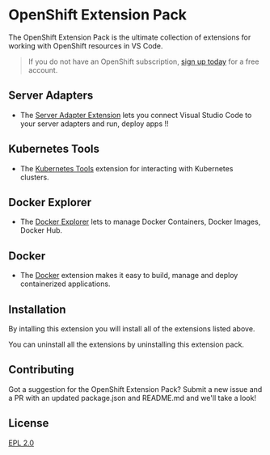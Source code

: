 
# OpenShift Extension Pack

The OpenShift Extension Pack is the ultimate collection of extensions for working with OpenShift resources in VS Code.

> If you do not have an OpenShift subscription, [sign up today](https://openshift.io/) for a free account.

## Server Adapters

* The [Server Adapter Extension](https://github.com/mohitsuman/adapters-vscode) lets you connect Visual Studio Code to your server adapters and run, deploy apps !!

## Kubernetes Tools

* The [Kubernetes Tools](https://marketplace.visualstudio.com/items?itemName=ms-kubernetes-tools.vscode-kubernetes-tools) extension for interacting with Kubernetes clusters.

## Docker Explorer

* The [Docker Explorer](https://marketplace.visualstudio.com/items?itemName=formulahendry.docker-explorer) lets to manage Docker Containers, Docker Images, Docker Hub.

## Docker

* The [Docker](https://marketplace.visualstudio.com/items?itemName=PeterJausovec.vscode-docker) extension makes it easy to build, manage and deploy containerized applications.

## Installation

By intalling this extension you will install all of the extensions listed above.

You can uninstall all the extensions by uninstalling this extension pack.

## Contributing

Got a suggestion for the OpenShift Extension Pack? Submit a new issue and a PR with an updated package.json and README.md and we'll take a look! 

## License

[EPL 2.0](LICENSE)